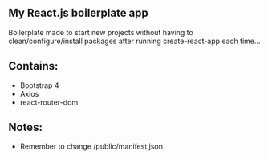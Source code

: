 ## My React.js boilerplate app

Boilerplate made to start new projects without having to clean/configure/install packages after running create-react-app each time...

## Contains:

- Bootstrap 4
- Axios
- react-router-dom

## Notes:

- Remember to change /public/manifest.json
